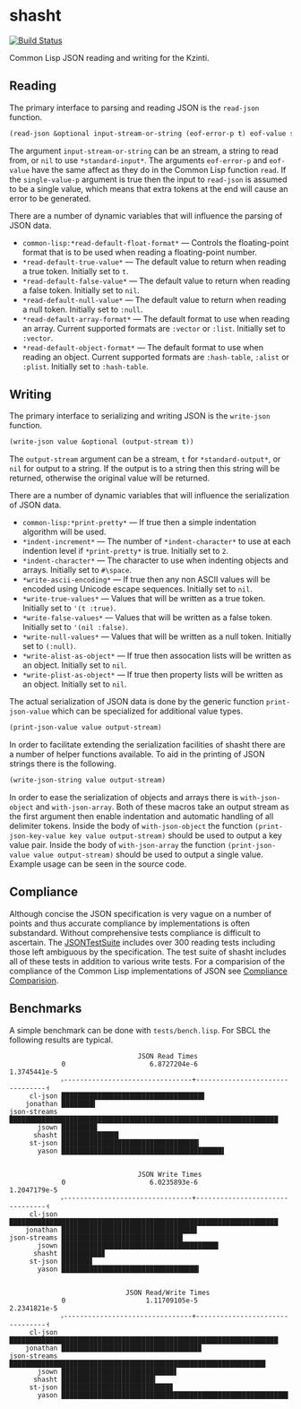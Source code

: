 # shasht

[![Build Status](https://travis-ci.com/yitzchak/shasht.svg?branch=master)](https://travis-ci.com/yitzchak/shasht)

Common Lisp JSON reading and writing for the Kzinti.

## Reading

The primary interface to parsing and reading JSON is the `read-json` function.

```lisp
(read-json &optional input-stream-or-string (eof-error-p t) eof-value single-value-p)
```

The argument `input-stream-or-string` can be an stream, a string to read from,
or `nil` to use `*standard-input*`. The arguments `eof-error-p` and `eof-value`
have the same affect as they do in the Common Lisp function `read`. If the
`single-value-p` argument is true then the input to `read-json` is assumed to
be a single value, which means that extra tokens at the end will cause an
error to be generated.

There are a number of dynamic variables that will influence the parsing of JSON
data.

- `common-lisp:*read-default-float-format*` — Controls the floating-point format 
   that is to be used when reading a floating-point number.
- `*read-default-true-value*` — The default value to return when reading a true 
  token. Initially set to `t`.
- `*read-default-false-value*` — The default value to return when reading a 
  false token. Initially set to `nil`.
- `*read-default-null-value*` — The default value to return when reading a null
  token. Initially set to `:null`.
- `*read-default-array-format*` — The default format to use when reading an
  array. Current supported formats are `:vector` or `:list`. Initially set to
  `:vector`.
- `*read-default-object-format*` — The default format to use when reading an
  object. Current supported formats are `:hash-table`, `:alist` or `:plist`.
  Initially set to `:hash-table`.

## Writing

The primary interface to serializing and writing JSON is the `write-json` 
function.

```lisp
(write-json value &optional (output-stream t))
```

The `output-stream` argument can be a stream, `t` for `*standard-output*`, or
`nil` for output to a string. If the output is to a string then this string will
be returned, otherwise the original value will be returned.

There are a number of dynamic variables that will influence the serialization of
JSON data.

- `common-lisp:*print-pretty*` — If true then a simple indentation algorithm
  will be used.
- `*indent-increment*` — The number of `*indent-character*` to use at each 
  indention level if `*print-pretty*` is true. Initially set to `2`.
- `*indent-character*` — The character to use when indenting objects and arrays.
   Initially set to `#\space`.
- `*write-ascii-encoding*` — If true then any non ASCII values will be encoded 
  using Unicode escape sequences. Initially set to `nil`.
- `*write-true-values*` — Values that will be written as a true token. Initially 
  set to `'(t :true)`.
- `*write-false-values*` — Values that will be written as a false token. 
  Initially set to `'(nil :false)`.
- `*write-null-values*` — Values that will be written as a null token. Initially 
  set to `(:null)`.
- `*write-alist-as-object*` — If true then assocation lists will be written as 
  an object. Initially set to `nil`. 
- `*write-plist-as-object*` — If true then property lists will be written as an 
  object. Initially set to `nil`.
  
The actual serialization of JSON data is done by the generic function
`print-json-value` which can be specialized for additional value types.

```lisp
(print-json-value value output-stream)
```

In order to facilitate extending the serialization facilities of shasht there
are a number of helper functions available. To aid in the printing of JSON
strings there is the following.

```lisp
(write-json-string value output-stream)
```

In order to ease the serialization of objects and arrays there is 
`with-json-object` and `with-json-array`. Both of these macros take an
output stream as the first argument then enable indentation and automatic
handling of all delimiter tokens. Inside the body of `with-json-object`
the function `(print-json-key-value key value output-stream)` should be used
to output a key value pair. Inside the body of `with-json-array` the function
`(print-json-value value output-stream)` should be used to output a single
value. Example usage can be seen in the source code.

## Compliance

Although concise the JSON specification is very vague on a number of points and
thus accurate compliance by implementations is often substandard. Without 
comprehensive tests compliance is difficult to ascertain. The 
[JSONTestSuite](https://github.com/nst/JSONTestSuite) includes over 300 reading
tests including those left ambiguous by the specification. The test suite of
shasht includes all of these tests in addition to various write tests. For a
comparision of the compliance of the Common Lisp implementations of JSON see
[Compliance Comparision](https://yitzchak.github.io/shasht/).

## Benchmarks

A simple benchmark can be done with `tests/bench.lisp`. For SBCL the following 
results are typical.

```
                                JSON Read Times                                 
             0                     6.8727204e-6                     1.3745441e-5
             ˫--------------------------------+--------------------------------˧
     cl-json ███████████████████████████████████▋
    jonathan ████████▍
json-streams ███████████████████████████████████████████████████████████████████
       jsown ████████▉
      shasht ██████████████▎
     st-json ██████████████████████████████████▎
       yason ████████████████████████████████████████▌


                                JSON Write Times                                
             0                     6.0235893e-6                     1.2047179e-5
             ˫--------------------------------+--------------------------------˧
     cl-json ███████████████████████████████████████████████████████████████████
    jonathan █████████████████████████████████▊
json-streams ██████████████████████████████▎
       jsown ███████████████████████████████████████▏
      shasht ██████████▊
     st-json ███████▋
       yason ██████████████████████████████████▎


                             JSON Read/Write Times                              
             0                    1.11709105e-5                     2.2341821e-5
             ˫--------------------------------+--------------------------------˧
     cl-json ███████████████████████████████████████████████████████████████████
    jonathan ██████████████████████████████████▉
json-streams ███████████████████████████████████████████████████████████████▉
       jsown ████████████████████████████▋
      shasht ███████████████████████▍
     st-json ███████████████████████████▊
       yason ████████████████████████████████████████████████████████▌
```

